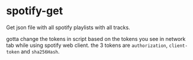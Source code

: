 # spotify-get

Get json file with all spotify playlists with all tracks.

gotta change the tokens in script based on the tokens you see in network tab while using spotify web client. the 3 tokens are `authorization`, `client-token` and `sha256Hash`. 
